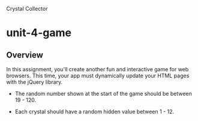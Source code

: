 Crystal Collector

# unit-4-game

## Overview

In this assignment, you'll create another fun and interactive game for web browsers. This time, your app must dynamically update your HTML pages with the jQuery library.


* The random number shown at the start of the game should be between 19 - 120.

* Each crystal should have a random hidden value between 1 - 12.
